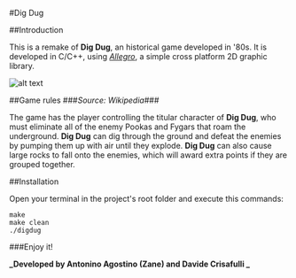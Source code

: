 #Dig Dug

##Introduction

This is a remake of **Dig Dug**, an historical game developed in '80s. It is developed in C/C++, using [*Allegro*](https://liballeg.org/), a simple cross platform 2D graphic library.

![alt text](https://imgur.com/gr4Xwyt)

##Game rules
###*Source: Wikipedia*###

The game has the player controlling the titular character of **Dig Dug**, who must eliminate all of the enemy Pookas and Fygars that roam the underground. **Dig Dug** can dig through the ground and defeat the enemies by pumping them up with air until they explode. **Dig Dug** can also cause large rocks to fall onto the enemies, which will award extra points if they are grouped together.


##Installation

Open your terminal in the project's root folder and execute this commands:

```
make
make clean
./digdug

```
###Enjoy it!

**_Developed by Antonino Agostino (Zane) and Davide Crisafulli _**
